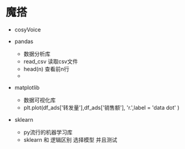 # 魔搭

- cosyVoice

- pandas
  - 数据分析库
  - read_csv 读取csv文件
  - head(n) 查看前n行
  - 

- matplotlib
  - 数据可视化库
  - plt.plot(df_ads['转发量'],df_ads['销售额'], 'r.',label = 'data dot' )

- sklearn 
  - py流行的机器学习库
  - sklearn 和 逻辑区别
    选择模型 并且测试
    